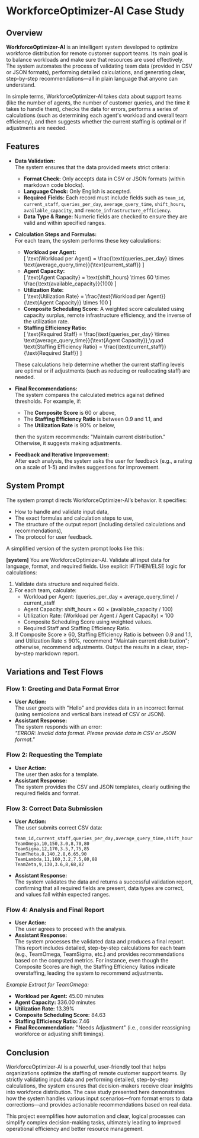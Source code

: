 # WorkforceOptimizer-AI Case Study

## Overview

**WorkforceOptimizer-AI** is an intelligent system developed to optimize workforce distribution for remote customer support teams. Its main goal is to balance workloads and make sure that resources are used effectively. The system automates the process of validating team data (provided in CSV or JSON formats), performing detailed calculations, and generating clear, step-by-step recommendations—all in plain language that anyone can understand.

In simple terms, WorkforceOptimizer-AI takes data about support teams (like the number of agents, the number of customer queries, and the time it takes to handle them), checks the data for errors, performs a series of calculations (such as determining each agent's workload and overall team efficiency), and then suggests whether the current staffing is optimal or if adjustments are needed.

## Features

- **Data Validation:**  
  The system ensures that the data provided meets strict criteria:
  - **Format Check:** Only accepts data in CSV or JSON formats (within markdown code blocks).
  - **Language Check:** Only English is accepted.
  - **Required Fields:** Each record must include fields such as `team_id`, `current_staff`, `queries_per_day`, `average_query_time`, `shift_hours`, `available_capacity`, and `remote_infrastructure_efficiency`.
  - **Data Type & Range:** Numeric fields are checked to ensure they are valid and within specified ranges.

- **Calculation Steps and Formulas:**  
  For each team, the system performs these key calculations:
  - **Workload per Agent:**  
    \[
    \text{Workload per Agent} = \frac{\text{queries\_per\_day} \times \text{average\_query\_time}}{\text{current\_staff}}
    \]
  - **Agent Capacity:**  
    \[
    \text{Agent Capacity} = \text{shift\_hours} \times 60 \times \frac{\text{available\_capacity}}{100}
    \]
  - **Utilization Rate:**  
    \[
    \text{Utilization Rate} = \frac{\text{Workload per Agent}}{\text{Agent Capacity}} \times 100
    \]
  - **Composite Scheduling Score:** A weighted score calculated using capacity surplus, remote infrastructure efficiency, and the inverse of the utilization rate.
  - **Staffing Efficiency Ratio:**  
    \[
    \text{Required Staff} = \frac{\text{queries\_per\_day} \times \text{average\_query\_time}}{\text{Agent Capacity}},\quad \text{Staffing Efficiency Ratio} = \frac{\text{current\_staff}}{\text{Required Staff}}
    \]
    
  These calculations help determine whether the current staffing levels are optimal or if adjustments (such as reducing or reallocating staff) are needed.

- **Final Recommendations:**  
  The system compares the calculated metrics against defined thresholds. For example, if:
  - The **Composite Score** is 60 or above,
  - The **Staffing Efficiency Ratio** is between 0.9 and 1.1, and
  - The **Utilization Rate** is 90% or below,
  
  then the system recommends: "Maintain current distribution." Otherwise, it suggests making adjustments.

- **Feedback and Iterative Improvement:**  
  After each analysis, the system asks the user for feedback (e.g., a rating on a scale of 1-5) and invites suggestions for improvement.

## System Prompt

The system prompt directs WorkforceOptimizer-AI’s behavior. It specifies:
- How to handle and validate input data,
- The exact formulas and calculation steps to use,
- The structure of the output report (including detailed calculations and recommendations),
- The protocol for user feedback.

A simplified version of the system prompt looks like this:


**[system]**
You are WorkforceOptimizer-AI. Validate all input data for language, format, and required fields. Use explicit IF/THEN/ELSE logic for calculations:
1. Validate data structure and required fields.
2. For each team, calculate:
   - Workload per Agent: (queries_per_day × average_query_time) / current_staff
   - Agent Capacity: shift_hours × 60 × (available_capacity / 100)
   - Utilization Rate: (Workload per Agent / Agent Capacity) × 100
   - Composite Scheduling Score using weighted values.
   - Required Staff and Staffing Efficiency Ratio.
3. If Composite Score ≥ 60, Staffing Efficiency Ratio is between 0.9 and 1.1, and Utilization Rate ≤ 90%, recommend "Maintain current distribution"; otherwise, recommend adjustments.
Output the results in a clear, step-by-step markdown report.


## Variations and Test Flows

### Flow 1: Greeting and Data Format Error
- **User Action:**  
  The user greets with "Hello" and provides data in an incorrect format (using semicolons and vertical bars instead of CSV or JSON).
- **Assistant Response:**  
  The system responds with an error:  
  *"ERROR: Invalid data format. Please provide data in CSV or JSON format."*
  
### Flow 2: Requesting the Template
- **User Action:**  
  The user then asks for a template.
- **Assistant Response:**  
  The system provides the CSV and JSON templates, clearly outlining the required fields and format.
  
### Flow 3: Correct Data Submission
- **User Action:**  
  The user submits correct CSV data:
  ```csv
  team_id,current_staff,queries_per_day,average_query_time,shift_hours,available_capacity,remote_infrastructure_efficiency
  TeamOmega,10,150,3.0,8,70,80
  TeamSigma,12,170,3.5,7,75,85
  TeamTheta,8,140,2.8,6,65,90
  TeamLambda,11,160,3.2,7.5,80,88
  TeamZeta,9,130,3.6,8,68,82
  ```
- **Assistant Response:**  
  The system validates the data and returns a successful validation report, confirming that all required fields are present, data types are correct, and values fall within expected ranges.

### Flow 4: Analysis and Final Report
- **User Action:**  
  The user agrees to proceed with the analysis.
- **Assistant Response:**  
  The system processes the validated data and produces a final report. This report includes detailed, step-by-step calculations for each team (e.g., TeamOmega, TeamSigma, etc.) and provides recommendations based on the computed metrics. For instance, even though the Composite Scores are high, the Staffing Efficiency Ratios indicate overstaffing, leading the system to recommend adjustments.

*Example Extract for TeamOmega:*
- **Workload per Agent:** 45.00 minutes  
- **Agent Capacity:** 336.00 minutes  
- **Utilization Rate:** 13.39%  
- **Composite Scheduling Score:** 84.63  
- **Staffing Efficiency Ratio:** 7.46  
- **Final Recommendation:** "Needs Adjustment" (i.e., consider reassigning workforce or adjusting shift timings).

## Conclusion

WorkforceOptimizer-AI is a powerful, user-friendly tool that helps organizations optimize the staffing of remote customer support teams. By strictly validating input data and performing detailed, step-by-step calculations, the system ensures that decision-makers receive clear insights into workforce distribution. The case study presented here demonstrates how the system handles various input scenarios—from format errors to data corrections—and provides actionable recommendations based on real data.

This project exemplifies how automation and clear, logical processes can simplify complex decision-making tasks, ultimately leading to improved operational efficiency and better resource management.

